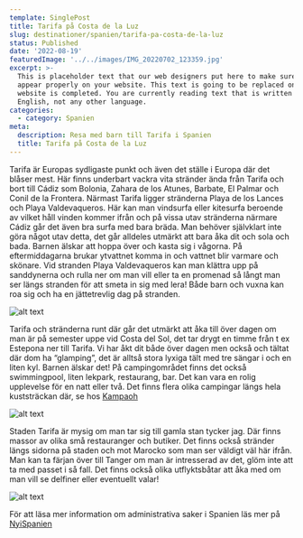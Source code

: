 ```yaml
---
template: SinglePost
title: Tarifa på Costa de la Luz
slug: destinationer/spanien/tarifa-pa-costa-de-la-luz
status: Published
date: '2022-08-19'
featuredImage: '../../images/IMG_20220702_123359.jpg'
excerpt: >-
  This is placeholder text that our web designers put here to make sure words
  appear properly on your website. This text is going to be replaced once the
  website is completed. You are currently reading text that is written in
  English, not any other language.
categories:
  - category: Spanien
meta:
  description: Resa med barn till Tarifa i Spanien
  title: Tarifa på Costa de la Luz
---
```

 Tarifa är Europas sydligaste punkt och även det ställe i Europa där det blåser mest. Här finns underbart vackra vita stränder ända från Tarifa och bort till Cádiz som Bolonia, Zahara de los Atunes, Barbate, El Palmar och Conil de la Frontera. Närmast Tarifa ligger stränderna Playa de los Lances och Playa Valdevaqueros. Här kan man vindsurfa eller kitesurfa beroende av vilket håll vinden kommer ifrån och på vissa utav stränderna närmare Cádiz går det även bra surfa med bara bräda. Man behöver självklart inte göra något utav detta, det går alldeles utmärkt att bara åka dit och sola och bada. Barnen älskar att hoppa över och kasta sig i vågorna. På eftermiddagarna brukar ytvattnet komma in och vattnet blir varmare och skönare. Vid stranden Playa Valdevaqueros kan man klättra upp på sanddynerna och rulla ner om man vill eller ta en promenad så långt man ser längs stranden för att smeta in sig med lera! Både barn och vuxna kan roa sig och ha en jättetrevlig dag på stranden.

 ![alt text](/images/IMG_20220702_123359.jpg "Playa Valdevaqueros")

 Tarifa och stränderna runt där går det utmärkt att åka till över dagen om man är på semester uppe vid Costa del Sol, det tar drygt en timme från t ex Estepona ner till Tarifa. Vi har åkt dit både över dagen men också och tältat där dom ha “glamping”, det är alltså stora lyxiga tält med tre sängar i och en liten kyl. Barnen älskar det! På campingområdet finns det också swimmingpool, liten lekpark, restaurang, bar. Det kan vara en rolig upplevelse för en natt eller två. Det finns flera olika campingar längs hela kuststräckan där, se hos [Kampaoh](https://es.kampaoh.com/)

![alt text](/images/IMG_20220703_134722.jpg "Playa Tarifa")

 Staden Tarifa är mysig om man tar sig till gamla stan tycker jag. Där finns massor av olika små restauranger och butiker. Det finns också stränder längs sidorna på staden och mot Marocko som man ser väldigt väl här ifrån. Man kan ta färjan över till Tanger om man är intresserad av det, glöm inte att ta med passet i så fall. Det finns också olika utflyktsbåtar att åka med om man vill se delfiner eller eventuellt valar!  

 ![alt text](/images/IMG_20220702_131000.jpg "Sanddynor i Valdevaqueros")

 
 För att läsa mer information om administrativa saker i Spanien läs mer på [NyiSpanien](https://www.nyispanien.se/)